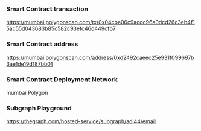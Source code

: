 ### Smart Contract transaction

https://mumbai.polygonscan.com/tx/0x04cba06c9acdc96a0dcd26c3eb4f15ac55d043683b85c582c93efc46d449cfb7

### Smart Contract address

https://mumbai.polygonscan.com/address/0xd2492caeec25e931f099697b3ae1de19d187bb01

### Smart Contract Deployment Network

mumbai Polygon

### Subgraph Playground

https://thegraph.com/hosted-service/subgraph/adi44/email
